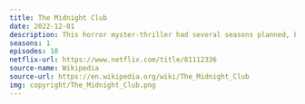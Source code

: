 ```yaml
---
title: The Midnight Club
date: 2022-12-01
description: This horror myster-thriller had several seasons planned, but was cancelled after just one.
seasons: 1
episodes: 10
netflix-url: https://www.netflix.com/title/81112336
source-name: Wikipedia  
source-url: https://en.wikipedia.org/wiki/The_Midnight_Club
img: copyright/The_Midnight_Club.png
---
```


